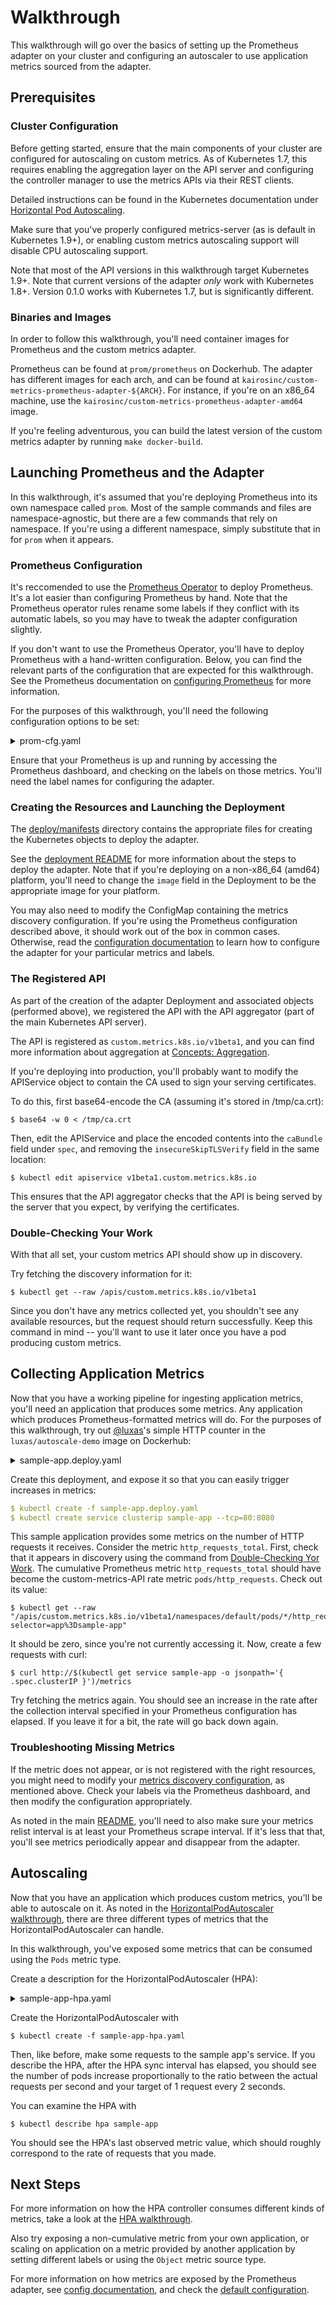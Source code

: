 Walkthrough
===========

This walkthrough will go over the basics of setting up the Prometheus
adapter on your cluster and configuring an autoscaler to use application
metrics sourced from the adapter.

Prerequisites
-------------

### Cluster Configuration ###

Before getting started, ensure that the main components of your
cluster are configured for autoscaling on custom metrics.  As of
Kubernetes 1.7, this requires enabling the aggregation layer on the API
server and configuring the controller manager to use the metrics APIs via
their REST clients.

Detailed instructions can be found in the Kubernetes documentation under
[Horizontal Pod
Autoscaling](https://kubernetes.io/docs/tasks/run-application/horizontal-pod-autoscale/#support-for-custom-metrics).

Make sure that you've properly configured metrics-server (as is default in
Kubernetes 1.9+), or enabling custom metrics autoscaling support will
disable CPU autoscaling support.

Note that most of the API versions in this walkthrough target Kubernetes
1.9+.  Note that current versions of the adapter *only* work with
Kubernetes 1.8+.  Version 0.1.0 works with Kubernetes 1.7, but is
significantly different.

### Binaries and Images ###

In order to follow this walkthrough, you'll need container images for
Prometheus and the custom metrics adapter.

Prometheus can be found at `prom/prometheus` on Dockerhub.  The adapter
has different images for each arch, and can be found at
`kairosinc/custom-metrics-prometheus-adapter-${ARCH}`.  For instance, if you're on
an x86_64 machine, use the `kairosinc/custom-metrics-prometheus-adapter-amd64`
image.

If you're feeling adventurous, you can build the latest version of the
custom metrics adapter by running `make docker-build`.

Launching Prometheus and the Adapter
------------------------------------

In this walkthrough, it's assumed that you're deploying Prometheus into
its own namespace called `prom`.  Most of the sample commands and files
are namespace-agnostic, but there are a few commands that rely on
namespace.  If you're using a different namespace, simply substitute that
in for `prom` when it appears.

### Prometheus Configuration ###

It's reccomended to use the [Prometheus
Operator](https://coreos.com/operators/prometheus/docs/latest/) to deploy
Prometheus.  It's a lot easier than configuring Prometheus by hand.  Note
that the Prometheus operator rules rename some labels if they conflict
with its automatic labels, so you may have to tweak the adapter
configuration slightly.

If you don't want to use the Prometheus Operator, you'll have to deploy
Prometheus with a hand-written configuration.  Below, you can find the
relevant parts of the configuration that are expected for this
walkthrough.  See the Prometheus documentation on [configuring
Prometheus](https://prometheus.io/docs/operating/configuration/) for more
information.

For the purposes of this walkthrough, you'll need the following
configuration options to be set:

<details>

<summary>prom-cfg.yaml</summary>

```yaml
# a short scrape interval means you can respond to changes in
# metrics more quickly
global:
  scrape_interval: 15s

# you need a scrape configuration for scraping from pods
scrape_configs:
- job_name: 'kubernetes-pods'
  # if you want to use metrics on jobs, set the below field to
  # true to prevent Prometheus from setting the `job` label
  # automatically.
  honor_labels: false
  kubernetes_sd_configs:
  - role: pod
  # skip verification so you can do HTTPS to pods
  tls_config:
    insecure_skip_verify: true
  # make sure your labels are in order
  relabel_configs:
  # these labels tell Prometheus to automatically attach source
  # pod and namespace information to each collected sample, so
  # that they'll be exposed in the custom metrics API automatically.
  - source_labels: [__meta_kubernetes_namespace]
    action: replace
    target_label: namespace
  - source_labels: [__meta_kubernetes_pod_name]
    action: replace
    target_label: pod
  # these labels tell Prometheus to look for
  # prometheus.io/{scrape,path,port} annotations to configure
  # how to scrape
  - source_labels: [__meta_kubernetes_pod_annotation_prometheus_io_scrape]
    action: keep
    regex: true
  - source_labels: [__meta_kubernetes_pod_annotation_prometheus_io_path]
    action: replace
    target_label: __metrics_path__
    regex: (.+)
  - source_labels: [__address__, __meta_kubernetes_pod_annotation_prometheus_io_port]
    action: replace
    regex: ([^:]+)(?::\d+)?;(\d+)
    replacement: $1:$2
    target_label: __address__
  - source_labels: [__meta_kubernetes_pod_annotation_prometheus_io_scheme]
    action: replace
    target_label: __scheme__
    regex: (.+)
```

</details>

Ensure that your Prometheus is up and running by accessing the Prometheus
dashboard, and checking on the labels on those metrics.  You'll need the
label names for configuring the adapter.

### Creating the Resources and Launching the Deployment ###

The [deploy/manifests](deploy/manifests) directory contains the
appropriate files for creating the Kubernetes objects to deploy the
adapter.

See the [deployment README](deploy/README.md) for more information about
the steps to deploy the adapter.  Note that if you're deploying on
a non-x86_64 (amd64) platform, you'll need to change the `image` field in
the Deployment to be the appropriate image for your platform.

You may also need to modify the ConfigMap containing the metrics discovery
configuration.  If you're using the Prometheus configuration described
above, it should work out of the box in common cases.  Otherwise, read the
[configuration documentation](docs/config.md) to learn how to configure
the adapter for your particular metrics and labels.

### The Registered API ###

As part of the creation of the adapter Deployment and associated objects
(performed above), we registered the API with the API aggregator (part of
the main Kubernetes API server).

The API is registered as `custom.metrics.k8s.io/v1beta1`, and you can find
more information about aggregation at [Concepts:
Aggregation](https://github.com/kubernetes-incubator/apiserver-builder/blob/master/docs/concepts/aggregation.md).

If you're deploying into production, you'll probably want to modify the
APIService object to contain the CA used to sign your serving
certificates.

To do this, first base64-encode the CA (assuming it's stored in
/tmp/ca.crt):

```shell
$ base64 -w 0 < /tmp/ca.crt
```

Then, edit the APIService and place the encoded contents into the
`caBundle` field under `spec`, and removing the `insecureSkipTLSVerify`
field in the same location:

```shell
$ kubectl edit apiservice v1beta1.custom.metrics.k8s.io
```

This ensures that the API aggregator checks that the API is being served
by the server that you expect, by verifying the certificates.

### Double-Checking Your Work ###

With that all set, your custom metrics API should show up in discovery.

Try fetching the discovery information for it:

```shell
$ kubectl get --raw /apis/custom.metrics.k8s.io/v1beta1
```

Since you don't have any metrics collected yet, you shouldn't see any
available resources, but the request should return successfully.  Keep
this command in mind -- you'll want to use it later once you have a pod
producing custom metrics.

Collecting Application Metrics
------------------------------

Now that you have a working pipeline for ingesting application metrics,
you'll need an application that produces some metrics.  Any application
which produces Prometheus-formatted metrics will do.  For the purposes of
this walkthrough, try out [@luxas](https://github.com/luxas)'s simple HTTP
counter in the `luxas/autoscale-demo` image on Dockerhub:

<details>

<summary>sample-app.deploy.yaml</summary>

```yaml
apiVersion: apps/v1beta1
kind: Deployment
metadata:
  name: sample-app
spec:
  replicas: 1
  selector:
    matchLabels:
      app: sample-app
  template:
    metadata:
      labels:
        app: sample-app
      annotations:
        # if you're not using the Operator, you'll need these annotations
        # otherwise, configure the operator to collect metrics from
        # the sample-app service on port 80 at /metrics
        prometheus.io/scrape: true
        prometheus.io/port: 8080
        prometheus.io/path: "/metrics"
    spec:
      containers:
      - image: luxas/autoscale-demo:v0.1.2
        name: metrics-provider
      ports:
      - name: http
        port: 8080
```

</details>

Create this deployment, and expose it so that you can easily trigger
increases in metrics:

```yaml
$ kubectl create -f sample-app.deploy.yaml
$ kubectl create service clusterip sample-app --tcp=80:8080
```

This sample application provides some metrics on the number of HTTP
requests it receives.  Consider the metric `http_requests_total`.  First,
check that it appears in discovery using the command from [Double-Checking
Yor Work](#double-checking-your-work).  The cumulative Prometheus metric
`http_requests_total` should have become the custom-metrics-API rate
metric `pods/http_requests`.  Check out its value:

```shell
$ kubectl get --raw "/apis/custom.metrics.k8s.io/v1beta1/namespaces/default/pods/*/http_requests?selector=app%3Dsample-app"
```

It should be zero, since you're not currently accessing it.  Now, create
a few requests with curl:

```shell
$ curl http://$(kubectl get service sample-app -o jsonpath='{ .spec.clusterIP }')/metrics
```

Try fetching the metrics again.  You should see an increase in the rate
after the collection interval specified in your Prometheus configuration
has elapsed.  If you leave it for a bit, the rate will go back down again.

### Troubleshooting Missing Metrics

If the metric does not appear, or is not registered with the right
resources, you might need to modify your [metrics discovery
configuration](docs/config.md), as mentioned above.  Check your labels via
the Prometheus dashboard, and then modify the configuration appropriately.

As noted in the main [README](README.md), you'll need to also make sure
your metrics relist interval is at least your Prometheus scrape interval.
If it's less that that, you'll see metrics periodically appear and
disappear from the adapter.

Autoscaling
-----------

Now that you have an application which produces custom metrics, you'll be
able to autoscale on it.  As noted in the [HorizontalPodAutoscaler
walkthrough](https://kubernetes.io/docs/tasks/run-application/horizontal-pod-autoscale-walkthrough/#autoscaling-on-multiple-metrics-and-custom-metrics),
there are three different types of metrics that the
HorizontalPodAutoscaler can handle.

In this walkthrough, you've exposed some metrics that can be consumed
using the `Pods` metric type.

Create a description for the HorizontalPodAutoscaler (HPA):

<details>

<summary>sample-app-hpa.yaml</summary>

```yaml
kind: HorizontalPodAutoscaler
apiVersion: autoscaling/v2beta1
metadata:
  name: sample-app
spec:
  scaleTargetRef:
    # point the HPA at the sample application
    # you created above
    apiVersion: apps/v1
    kind: Deployment
    name: sample-app
  # autoscale between 1 and 10 replicas
  minReplicas: 1
  maxReplicas: 10
  metrics:
  # use a "Pods" metric, which takes the average of the
  # given metric across all pods controlled by the autoscaling target
  - type: Pods
    pods:
      # use the metric that you used above: pods/http_requests
      metricName: http_requests
      # target 500 milli-requests per second,
      # which is 1 request every two seconds
      targetAverageValue: 500m
```

</details>

Create the HorizontalPodAutoscaler with

```
$ kubectl create -f sample-app-hpa.yaml
```

Then, like before, make some requests to the sample app's service.  If you
describe the HPA, after the HPA sync interval has elapsed, you should see
the number of pods increase proportionally to the ratio between the actual
requests per second and your target of 1 request every 2 seconds.

You can examine the HPA with

```shell
$ kubectl describe hpa sample-app
```

You should see the HPA's last observed metric value, which should roughly
correspond to the rate of requests that you made.

Next Steps
----------

For more information on how the HPA controller consumes different kinds of
metrics, take a look at the [HPA
walkthrough](https://kubernetes.io/docs/tasks/run-application/horizontal-pod-autoscale-walkthrough/#autoscaling-on-multiple-metrics-and-custom-metrics).

Also try exposing a non-cumulative metric from your own application, or
scaling on application on a metric provided by another application by
setting different labels or using the `Object` metric source type.

For more information on how metrics are exposed by the Prometheus adapter,
see [config documentation](docs/config.md), and check the [default
configuration](deploy/manifests/custom-metrics-config-map.yaml).
